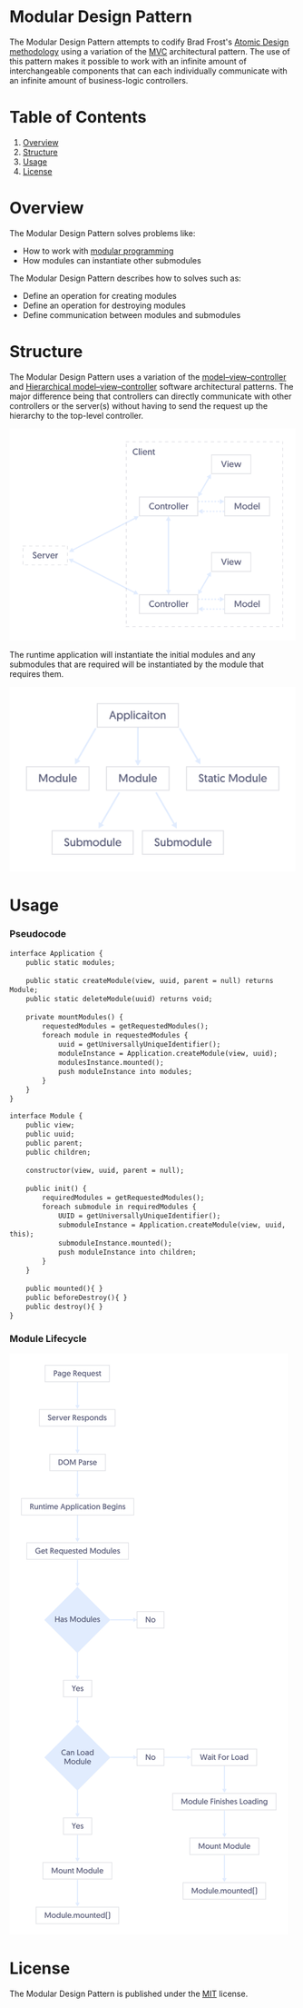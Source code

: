 # Modular Design Pattern

The Modular Design Pattern attempts to codify Brad Frost's [Atomic Design methodology](http://bradfrost.com/blog/post/atomic-web-design/) using a variation of the [MVC](https://en.wikipedia.org/wiki/Model%E2%80%93view%E2%80%93controller) architectural pattern. The use of this pattern makes it possible to work with an infinite amount of interchangeable components that can each individually communicate with an infinite amount of business-logic controllers.

# Table of Contents

1. [Overview](#overview)
1. [Structure](#structure)
1. [Usage](#usage)
1. [License](#license)

# Overview

The Modular Design Pattern solves problems like:

- How to work with [modular programming](https://en.wikipedia.org/wiki/Modular_programming)
- How modules can instantiate other submodules

The Modular Design Pattern describes how to solves such as:

- Define an operation for creating modules
- Define an operation for destroying modules
- Define communication between modules and submodules

# Structure

The Modular Design Pattern uses a variation of the [model–view–controller](https://en.wikipedia.org/wiki/Model%E2%80%93view%E2%80%93controller) and [Hierarchical model–view–controller](https://en.wikipedia.org/wiki/Hierarchical_model–view–controller) software architectural patterns. The major difference being that controllers can directly communicate with other controllers or the server(s) without having to send the request up the hierarchy to the top-level controller.

![Applicaiton Structure](https://github.com/Pageworks/modular-design-pattern/blob/master/_assets/application-structure.png)

The runtime application will instantiate the initial modules and any submodules that are required will be instantiated by the module that requires them.

![Instantiation Structure](https://github.com/Pageworks/modular-design-pattern/blob/master/_assets/instantiation-structure.png)

# Usage

### Pseudocode

```
interface Application {
    public static modules;

    public static createModule(view, uuid, parent = null) returns Module;
    public static deleteModule(uuid) returns void;

    private mountModules() {
        requestedModules = getRequestedModules();
        foreach module in requestedModules {
            uuid = getUniversallyUniqueIdentifier();
            moduleInstance = Application.createModule(view, uuid);
            modulesInstance.mounted();
            push moduleInstance into modules;
        }
    }
}
```

```
interface Module {
    public view;
    public uuid;
    public parent;
    public children;

    constructor(view, uuid, parent = null);

    public init() {
        requiredModules = getRequestedModules();
        foreach submodule in requiredModules {
            UUID = getUniversallyUniqueIdentifier();
            submoduleInstance = Application.createModule(view, uuid, this);
            submoduleInstance.mounted();
            push moduleInstance into children;
        }
    }

    public mounted(){ }
    public beforeDestroy(){ }
    public destroy(){ }
}
```

### Module Lifecycle

![Module Lifecycle](https://github.com/Pageworks/modular-design-pattern/blob/master/_assets/base-module-lifecycle.png)

# License

The Modular Design Pattern is published under the [MIT](https://github.com/Pageworks/modular-design-pattern/blob/master/LICENSE) license.
